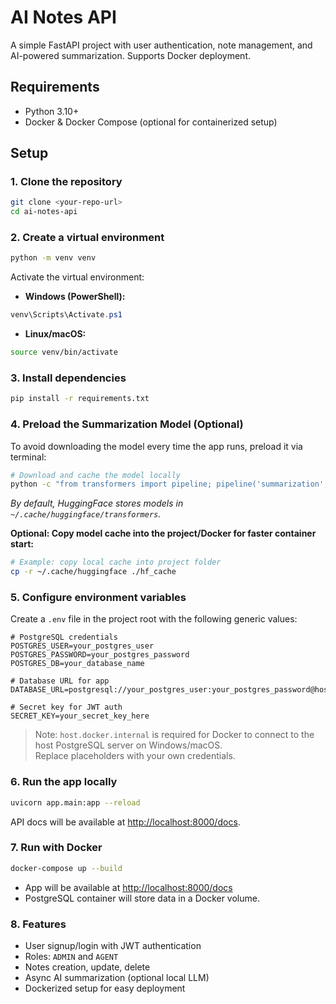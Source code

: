 # AI Notes API

A simple FastAPI project with user authentication, note management, and AI-powered summarization. Supports Docker deployment.

## Requirements

- Python 3.10+
- Docker & Docker Compose (optional for containerized setup)

## Setup

### 1. Clone the repository

```bash
git clone <your-repo-url>
cd ai-notes-api
```

### 2. Create a virtual environment

```bash
python -m venv venv
```

Activate the virtual environment:

* **Windows (PowerShell):**
```powershell
venv\Scripts\Activate.ps1
```

* **Linux/macOS:**
```bash
source venv/bin/activate
```

### 3. Install dependencies

```bash
pip install -r requirements.txt
```

### 4. Preload the Summarization Model (Optional)

To avoid downloading the model every time the app runs, preload it via terminal:

```bash
# Download and cache the model locally
python -c "from transformers import pipeline; pipeline('summarization', model='sshleifer/distilbart-cnn-12-6')"
```

*By default, HuggingFace stores models in `~/.cache/huggingface/transformers`.*

**Optional: Copy model cache into the project/Docker for faster container start:**

```bash
# Example: copy local cache into project folder
cp -r ~/.cache/huggingface ./hf_cache
```


### 5. Configure environment variables

Create a `.env` file in the project root with the following generic values:

```env
# PostgreSQL credentials
POSTGRES_USER=your_postgres_user
POSTGRES_PASSWORD=your_postgres_password
POSTGRES_DB=your_database_name

# Database URL for app
DATABASE_URL=postgresql://your_postgres_user:your_postgres_password@host.docker.internal:5432/your_database_name

# Secret key for JWT auth
SECRET_KEY=your_secret_key_here
```

> Note: `host.docker.internal` is required for Docker to connect to the host PostgreSQL server on Windows/macOS.  
> Replace placeholders with your own credentials.

### 6. Run the app locally

```bash
uvicorn app.main:app --reload
```

API docs will be available at [http://localhost:8000/docs](http://localhost:8000/docs).

### 7. Run with Docker

```bash
docker-compose up --build
```

* App will be available at [http://localhost:8000/docs](http://localhost:8000/docs)
* PostgreSQL container will store data in a Docker volume.

### 8. Features

* User signup/login with JWT authentication
* Roles: `ADMIN` and `AGENT`
* Notes creation, update, delete
* Async AI summarization (optional local LLM)
* Dockerized setup for easy deployment

